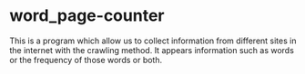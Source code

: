 # word_page-counter
This is a program which allow us to collect information from different sites in the internet with the crawling method.
It appears information such as words or the frequency of those words or both.
